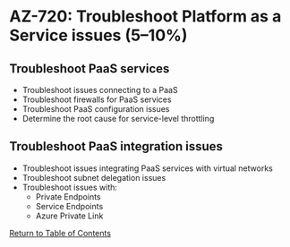 # AZ-720: Troubleshoot Platform as a Service issues (5–10%)

## Troubleshoot PaaS services
* Troubleshoot issues connecting to a PaaS 
* Troubleshoot firewalls for PaaS services
* Troubleshoot PaaS configuration issues
* Determine the root cause for service-level throttling

## Troubleshoot PaaS integration issues
* Troubleshoot issues integrating PaaS services with virtual networks
* Troubleshoot subnet delegation issues
* Troubleshoot issues with:
    * Private Endpoints
    * Service Endpoints
    * Azure Private Link

[Return to Table of Contents](README.md)